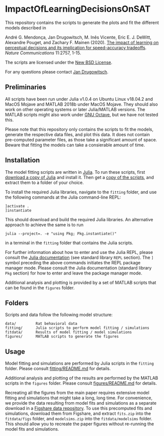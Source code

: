 # ImpactOfLearningDecisionsOnSAT 

This repository contains the scripts to generate the plots and fit the different models described in

André G. Mendonça, Jan Drugowitsch, M. Inês Vicente, Eric E. J. DeWitt, Alexandre Pouget, and Zachary F. Mainen (2020). [The impact of learning on perceptual decisions and its implication for speed-accuracy tradeoffs](https://doi.org/10.1038/s41467-020-16196-7). _Nature Communications_ 11:2757, 1-15.

The scripts are licensed under the [New BSD License](LICENSE).

For any questions please contact [Jan Drugowitsch](jan_drugowitsch@hms.harvard.edu).

## Preliminaries

All scripts have been run under Julia v1.0.4 on Ubuntu Linux v18.04.2 and MacOS Mojave and MATLAB 2018b under MacOS Mojave. They should also work on other operating systems or later Julia/MATLAB versions. The MATLAB scripts might also work under [GNU Octave](https://www.gnu.org/software/octave/), but we have not tested this.

Please note that this repository only contains the scripts to fit the models, generate the respective data files, and plot this data. It does not contain pre-computed parameter files, as those take a significant amount of space. Beware that fitting the models can take a consierable amount of time.

## Installation

The model fitting scripts are written in [Julia](https://julialang.org). To run these scripts, first [download a copy of Julia](https://julialang.org/downloads/) and install it. Then get a [copy of the scripts](https://github.com/DrugowitschLab/LearningPerceptualDecisions/archive/master.zip), and extract them to a folder of your choice.

To install the required Julia libraries, navigate to the `fitting` folder, and use the following commands at the Julia command-line REPL:
```
]activate .
]instantiate
```
This should download and build the required Julia libraries. An alternative approach to achieve the same is to run
```
julia --project=. -e "using Pkg; Pkg.instantiate()"
```
in a terminal in the `fitting` folder that contains the Julia scripts.

For further information about how to enter and use the Julia REPL, please consult the [Julia documentation](https://docs.julialang.org) (see standard library `REPL` section). The `]` symbol preceding the above commands initiates the REPL package manager mode. Please consult the Julia documentation (standard library `Pkg` section) for how to enter and leave the package manager mode.

Additional analysis and plotting is provided by a set of MATLAB scripts that can be found in the `figures` folder.

## Folders

Scripts and data follow the following model structure:
```
data/         Rat behavioral data
fitting/      Julia scripts to perform model fitting / simulations
fitdata/      Results of model fitting / model simulations
figures/      MATLAB scripts to generate the figures
```

## Usage

Model fitting and simulations are performed by Julia scripts in the `fitting` folder. Please consult [fitting/README.md](fitting/README.md) for details.

Additional analysis and plotting of the results are performed by the MATLAB scripts in the `figures` folder. Please consult [figures/README.md](figures/README.md) for details.

Recreating all the figures from the main paper requires extensive model fitting and simulations that might take a long, long time. For convenience, we provide the data resulting from model fits and simulations as a separate download in a [Figshare data repository](https://doi.org/10.6084/m9.figshare.12446087). To use this precomputed fits and simulations, download them from Figshare, and extract `fits.zip` into the `fitdata/figs` folder, and `modelsims.zip` into the `fitdata/modelsims` folder. This should allow you to recreate the paper figures without re-running the model fits and simulations.
